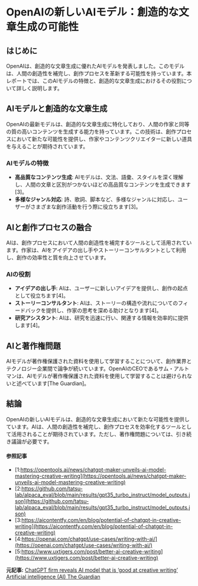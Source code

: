 # OpenAIの新しいAIモデル：創造的な文章生成の可能性

## はじめに

OpenAIは、創造的な文章生成に優れたAIモデルを発表しました。このモデルは、人間の創造性を補完し、創作プロセスを革新する可能性を持っています。本レポートでは、このAIモデルの特徴と、創造的な文章生成におけるその役割について詳しく説明します。

## AIモデルと創造的な文章生成

OpenAIの最新モデルは、創造的な文章生成に特化しており、人間の作家と同等の質の高いコンテンツを生成する能力を持っています。この技術は、創作プロセスにおいて新たな可能性を提供し、作家やコンテンツクリエイターに新しい道具を与えることが期待されています。

### AIモデルの特徴

- **高品質なコンテンツ生成**: AIモデルは、文法、語彙、スタイルを深く理解し、人間の文章と区別がつかないほどの高品質なコンテンツを生成できます[3]。
- **多様なジャンル対応**: 詩、歌詞、脚本など、多様なジャンルに対応し、ユーザーがさまざまな創作活動を行う際に役立ちます[3]。

## AIと創作プロセスの融合

AIは、創作プロセスにおいて人間の創造性を補完するツールとして活用されています。作家は、AIをアイデアの出し手やストーリーコンサルタントとして利用し、創作の効率性と質を向上させています。

### AIの役割

- **アイデアの出し手**: AIは、ユーザーに新しいアイデアを提供し、創作の起点として役立ちます[4]。
- **ストーリーコンサルタント**: AIは、ストーリーの構造や流れについてのフィードバックを提供し、作家の思考を深める助けとなります[4]。
- **研究アシスタント**: AIは、研究を迅速に行い、関連する情報を効率的に提供します[4]。

## AIと著作権問題

AIモデルが著作権保護された資料を使用して学習することについて、創作業界とテクノロジー企業間で論争が続いています。OpenAIのCEOであるサム・アルトマンは、AIモデルが著作権保護された資料を使用して学習することは避けられないと述べています[The Guardian]。

## 結論

OpenAIの新しいAIモデルは、創造的な文章生成において新たな可能性を提供しています。AIは、人間の創造性を補完し、創作プロセスを効率化するツールとして活用されることが期待されています。ただし、著作権問題については、引き続き議論が必要です。

#### 参照記事
- [1:https://opentools.ai/news/chatgpt-maker-unveils-ai-model-mastering-creative-writing](https://opentools.ai/news/chatgpt-maker-unveils-ai-model-mastering-creative-writing)
- [2:https://github.com/tatsu-lab/alpaca_eval/blob/main/results/gpt35_turbo_instruct/model_outputs.json](https://github.com/tatsu-lab/alpaca_eval/blob/main/results/gpt35_turbo_instruct/model_outputs.json)
- [3:https://aicontentfy.com/en/blog/potential-of-chatgpt-in-creative-writing](https://aicontentfy.com/en/blog/potential-of-chatgpt-in-creative-writing)
- [4:https://openai.com/chatgpt/use-cases/writing-with-ai/](https://openai.com/chatgpt/use-cases/writing-with-ai/)
- [5:https://www.uxtigers.com/post/better-ai-creative-writing](https://www.uxtigers.com/post/better-ai-creative-writing)


**元記事:** [ChatGPT firm reveals AI model that is ‘good at creative writing’ Artificial intelligence (AI) The Guardian](https://www.theguardian.com/technology/2025/mar/12/chatgpt-firm-reveals-ai-model-that-is-good-at-creative-writing-sam-altman)